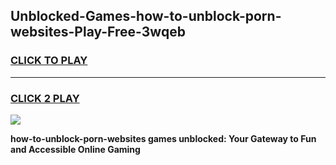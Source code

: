 
## Unblocked-Games-how-to-unblock-porn-websites-Play-Free-3wqeb
<h3>
<a href="https://premium76.site?title=how-to-unblock-porn-websites&ref=18A1">CLICK TO PLAY</a></h3>
<hr>

<h3>
<a href="https://premium76.site?title=how-to-unblock-porn-websites&ref=18A1">CLICK 2 PLAY</a>
  
</h3>

<a href="https://premium76.site?title=how-to-unblock-porn-websites&ref=18A1"><img src="https://clearcache.store/games.png"></a>


**how-to-unblock-porn-websites games unblocked: Your Gateway to Fun and Accessible Online Gaming**
